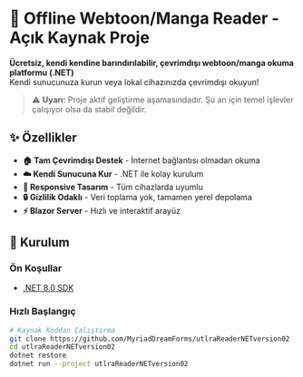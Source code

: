 # 📖 Offline Webtoon/Manga Reader - Açık Kaynak Proje

**Ücretsiz, kendi kendine barındırılabilir, çevrimdışı webtoon/manga okuma platformu (.NET)**  
Kendi sunucunuza kurun veya lokal cihazınızda çevrimdışı okuyun!

> ⚠️ **Uyarı:** Proje aktif geliştirme aşamasındadır. Şu an için temel işlevler çalışıyor olsa da stabil değildir.

## ✨ Özellikler

- **🏠 Tam Çevrimdışı Destek** - İnternet bağlantısı olmadan okuma
- **☁️ Kendi Sunucuna Kur** -  .NET ile kolay kurulum
- **📱 Responsive Tasarım** - Tüm cihazlarda uyumlu
- **🔒 Gizlilik Odaklı** - Veri toplama yok, tamamen yerel depolama
- **⚡ Blazor Server** - Hızlı ve interaktif arayüz

## 🚀 Kurulum

### Ön Koşullar
- [.NET 8.0 SDK](https://dotnet.microsoft.com/download/dotnet/8.0)

### Hızlı Başlangıç
```bash
# Kaynak Koddan Çalıştırma
git clone https://github.com/MyriadDreamForms/utlraReaderNETversion02
cd utlraReaderNETversion02
dotnet restore
dotnet run --project utlraReaderNETversion02


